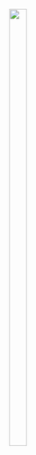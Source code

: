 <p>
<img src="https://user-images.githubusercontent.com/124056284/217725222-296ab1fe-69b0-4aff-9d64-563072fa989e.png
" width=25% height=45%>
</p>
